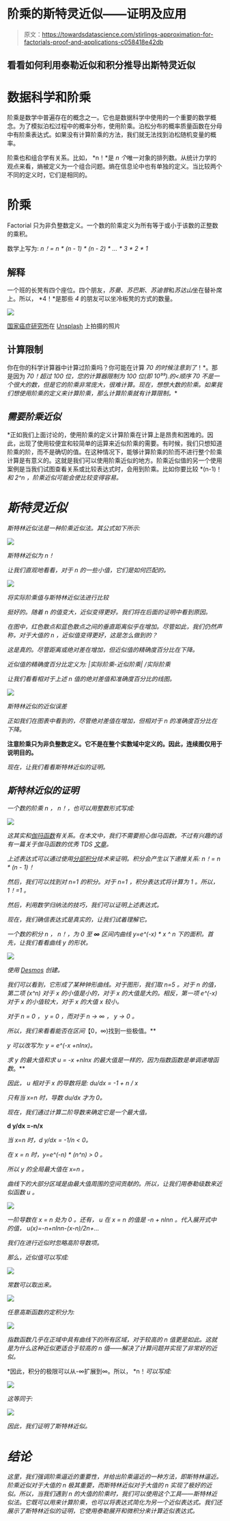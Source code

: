 # 阶乘的斯特灵近似——证明及应用

> 原文：<https://towardsdatascience.com/stirlings-approximation-for-factorials-proof-and-applications-c058418e42db>

## 看看如何利用泰勒近似和积分推导出斯特灵近似

# 数据科学和阶乘

阶乘是数学中普遍存在的概念之一。它也是数据科学中使用的一个重要的数学概念。为了模拟泊松过程中的概率分布，使用阶乘。泊松分布的概率质量函数在分母中有阶乘表达式。如果没有计算阶乘的方法，我们就无法找到泊松随机变量的概率。

阶乘也和组合学有关系。比如， *n！*是 *n 个*唯一对象的排列数。从统计力学的观点来看，熵被定义为一个组合问题。熵在信息论中也有单独的定义。当比较两个不同的定义时，它们是相同的。

# 阶乘

Factorial 只为非负整数定义。一个数的阶乘定义为所有等于或小于该数的正整数的乘积。

数学上写为:
*n！= n * (n - 1) * (n - 2) * … * 3 * 2 * 1*

## 解释

一个班的长凳有四个座位。四个朋友，*苏曼*、*苏巴斯*、*苏迪普*和*苏达山*坐在替补席上。所以， *4！*是那些 *4* 的朋友可以坐冷板凳的方式的数量。

![](img/37d04dce072cc75ca796fc54852d2751.png)

[国家癌症研究所](https://unsplash.com/@nci?utm_source=medium&utm_medium=referral)在 [Unsplash](https://unsplash.com?utm_source=medium&utm_medium=referral) 上拍摄的照片

## 计算限制

你在你的科学计算器中计算过阶乘吗？你可能在计算 *70 的时候注意到了*！*。那是因为 *70！*超过 *100* 位，您的计算器限制为 *100* 位*(即 10⁹⁹).的<顺序 70 不是一个很大的数，但是它的阶乘非常庞大，很难计算。现在，想想大数的阶乘。如果我们想使用阶乘的定义来计算阶乘，那么计算阶乘就有计算限制。**

## *需要阶乘近似*

*正如我们上面讨论的，使用阶乘的定义计算阶乘在计算上是昂贵和困难的。因此，出现了使用较便宜和较简单的运算来近似阶乘的需要。有时候，我们只想知道阶乘的阶，而不是确切的值。在这种情况下，能够计算阶乘的阶而不进行整个阶乘计算是有意义的。这就是我们可以使用阶乘近似的地方。阶乘近似值的另一个使用案例是当我们试图查看关系或比较表达式时，会用到阶乘。比如你要比较 *(n-1)！*和 *2^n* ，阶乘近似可能会使比较变得容易。*

# *斯特灵近似*

*斯特林近似法是一种阶乘近似法。其公式如下所示:*

*![](img/2e98a456b74d36e238db4749f621b15d.png)*

*斯特林近似为 *n！**

*让我们直观地看看，对于 n 的一些小值，它们是如何匹配的。*

*![](img/73cc4160bfaf76a8e8e44f9575092110.png)*

*将实际阶乘值与斯特林近似法进行比较*

*挺好的。随着 *n* 的值变大，近似变得更好。我们将在后面的证明中看到原因。*

*在图中，红色散点和蓝色散点之间的垂直距离似乎在增加。尽管如此，我们仍然声称，对于大值的 *n* ，近似值变得更好，这是怎么做到的？*

*这是真的。尽管距离或绝对差在增加，但近似值的精确度百分比在下降。*

*近似值的精确度百分比定义为:
*|实际阶乘-近似阶乘| /实际阶乘**

*让我们看看相对于上述 *n* 值的绝对差值和准确度百分比的线图。*

*![](img/edbc32326778ea98afacd3c71347a17f.png)*

*斯特林近似的近似误差*

*正如我们在图表中看到的，尽管绝对差值在增加，但相对于 *n* 的准确度百分比在下降。*

**注意阶乘只为非负整数定义。它不是在整个实数域中定义的。因此，连续图仅用于说明目的。**

*现在，让我们看看斯特林近似的证明。*

## *斯特林近似的证明*

*一个数的阶乘 *n* ， *n！*，也可以用整数形式写成:*

*![](img/bfec365be58fe52412b6026550310eaf.png)*

*这其实和[伽玛函数](https://en.wikipedia.org/wiki/Gamma_function)有关系。在本文中，我们不需要担心伽马函数。不过有兴趣的话有一篇关于伽马函数的优秀 TDS [文章](/gamma-function-intuition-derivation-and-examples-5e5f72517dee)。*

*上述表达式可以通过使用[分部积分](https://en.wikipedia.org/wiki/Integration_by_parts#:~:text=In%20calculus%2C%20and%20more%20generally,of%20their%20derivative%20and%20antiderivative.)技术来证明。积分会产生以下递推关系:
*n！= n * (n - 1)！**

*然后，我们可以找到对 *n=1* 的积分。对于 *n=1* ，积分表达式将计算为 *1* 。所以， *1！=1* 。*

*然后，利用数学归纳法的技巧，我们可以证明上述表达式。*

*现在，我们确信表达式是真实的，让我们试着理解它。*

*一个数的积分 *n* ， *n！*，为 0 至 **∞** 区间内曲线 *y=e^(-x) * x ^ n* 下的面积。首先，让我们看看曲线 *y* 的形状。*

*![](img/06777fb1157734ce0e67438a6bde8744.png)*

*使用 [Desmos](https://www.desmos.com/calculator) 创建。*

*我们可以看到，它形成了某种钟形曲线。对于图形，我们取 *n=5* 。对于 *n* 的值，第二项 *(x^n)* 对于 *x* 的小值是小的，对于 *x* 的大值是大的。相反，第一项 *e^(-x)* 对于 x 的小值较大，对于 x 的大值 *x* 较小。*

*对于 *n = 0* ， *y =* *0* ，而对于 *n → ∞* ， *y → 0* 。*

*所以，我们来看看能否在区间*【0，∞)找到一些极值。**

**y* 可以改写为:
*y = e^(-x +nlnx)。**

*求 y 的最大值和求 *u = -x +nlnx* 的最大值是一样的，因为指数函数是单调递增函数*。**

*因此， *u* 相对于 *x* 的导数将是:
*du/dx = -1 + n / x**

*只有当 *x=n* 时，导数 *du/dx* 才为 0。*

*现在，我们通过计算二阶导数来确定它是一个最大值。*

**d y/dx =-n/x**

*当 *x=n 时，d y/dx = -1/n < 0。**

**在 x = n 时，y=e^(-n) * (n^n) > 0* 。*

*所以 *y* 的全局最大值在 *x=n* 。*

*曲线下的大部分区域是由最大值周围的空间贡献的。所以，让我们用泰勒级数来近似函数 *u* 。*

*![](img/43fb525b64d74b5e50e241bbd59c66c3.png)*

*一阶导数在 *x = n* 处为 *0* 。还有， *u* 在 *x = n* 的值是 *-n + nlnn* 。代入展开式中的值，
*u(x)=-n+nlnn-(x-n)/2n+…**

*我们在进行近似时忽略高阶导数项。*

*那么，近似值可以写成:*

*![](img/81f5847eaf683cff4901329ab8183294.png)*

*常数可以取出来。*

*![](img/5b039ed15595998c246034c0c82ae65f.png)*

*任意高斯函数的定积分为:*

*![](img/37cbb38b1c1b8a5f1e562e57e873e8bd.png)*

*指数函数几乎在正域中具有曲线下的所有区域，对于较高的 *n* 值更是如此。这就是为什么这种近似更适合于较高的 *n* 值——解决了计算问题并实现了非常好的近似。*

*因此，积分的极限可以从-∞扩展到∞。所以， *n！*可以写成:*

*![](img/6b7a3af2dc64139c7e16bef05aa7a8b8.png)*

*这等同于:*

*![](img/2e98a456b74d36e238db4749f621b15d.png)*

*因此，我们证明了斯特林近似。*

# *结论*

*这里，我们强调阶乘逼近的重要性，并给出阶乘逼近的一种方法，即斯特林逼近。阶乘近似对于大值的 *n* 极其重要，而斯特林近似对于大值的 *n* 实现了极好的近似。所以，当我们遇到 *n* 的大值的阶乘时，我们可以使用这个工具——斯特林近似法。它既可以用来计算阶乘，也可以将表达式简化为另一个近似表达式。我们还展示了斯特林近似的证明，它使用泰勒展开和微积分来计算近似表达式。*